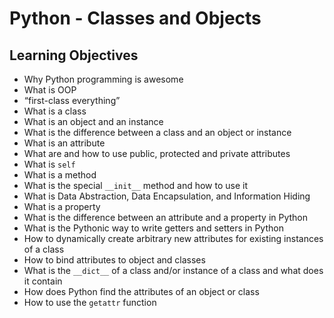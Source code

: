 # Python - Classes and Objects

## Learning Objectives

*   Why Python programming is awesome
*   What is OOP
*   “first-class everything”
*   What is a class
*   What is an object and an instance
*   What is the difference between a class and an object or instance
*   What is an attribute
*   What are and how to use public, protected and private attributes
*   What is `self`
*   What is a method
*   What is the special `__init__` method and how to use it
*   What is Data Abstraction, Data Encapsulation, and Information Hiding
*   What is a property
*   What is the difference between an attribute and a property in Python
*   What is the Pythonic way to write getters and setters in Python
*   How to dynamically create arbitrary new attributes for existing instances of a class
*   How to bind attributes to object and classes
*   What is the `__dict__` of a class and/or instance of a class and what does it contain
*   How does Python find the attributes of an object or class
*   How to use the `getattr` function
